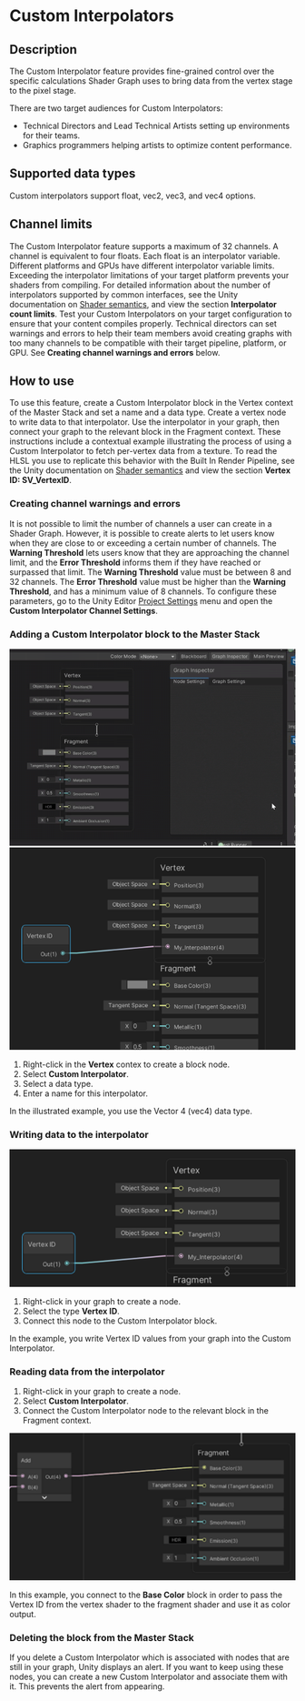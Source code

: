 # Custom Interpolators

## Description

The Custom Interpolator feature provides fine-grained control over the specific calculations Shader Graph uses to bring data from the vertex stage to the pixel stage.

There are two target audiences for Custom Interpolators:

* Technical Directors and Lead Technical Artists setting up environments for their teams.
* Graphics programmers helping artists to optimize content performance.


## Supported data types
Custom interpolators support float, vec2, vec3, and vec4 options.

## Channel limits
The Custom Interpolator feature supports a maximum of 32 channels. A channel is equivalent to four floats. Each float is an interpolator variable.
Different platforms and GPUs have different interpolator variable limits. Exceeding the interpolator limitations of your target platform prevents your shaders from compiling. For detailed information about the number of interpolators supported by common interfaces, see the Unity documentation on [Shader semantics](https://docs.unity3d.com/Manual/SL-ShaderSemantics.html), and view the section **Interpolator count limits**. Test your Custom Interpolators on your target configuration to ensure that your content compiles properly.
Technical directors can set warnings and errors to help their team members avoid creating graphs with too many channels to be compatible with their target pipeline, platform, or GPU. See **Creating channel warnings and errors** below.

## How to use
To use this feature, create a Custom Interpolator block in the Vertex context of the Master Stack and set a name and a data type. Create a vertex node to write data to that interpolator. Use the interpolator in your graph, then connect your graph to the relevant block in the Fragment context.
These instructions include a contextual example illustrating the process of using a Custom Interpolator to fetch per-vertex data from a texture.
To read the HLSL you use to replicate this behavior with the Built In Render Pipeline, see the Unity documentation on [Shader semantics](https://docs.unity3d.com/Manual/SL-ShaderSemantics.html) and view the section **Vertex ID: SV_VertexID**.

### Creating channel warnings and errors

It is not possible to limit the number of channels a user can create in a Shader Graph. However, it is possible to create alerts to let users know when they are close to or exceeding a certain number of channels.
The **Warning Threshold** lets users know that they are approaching the channel limit, and the **Error Threshold** informs them if they have reached or surpassed that limit. The **Warning Threshold** value must be between 8 and 32 channels. The **Error Threshold** value must be higher than the **Warning Threshold**, and has a minimum value of 8 channels.
To configure these parameters, go to the Unity Editor [Project Settings](https://docs.unity3d.com/Manual/comp-ManagerGroup.html) menu and open the **Custom Interpolator Channel Settings**.

### Adding a Custom Interpolator block to the Master Stack

![](images/custom-interpolators-3.gif)     ![](images/custom-interpolators-2.png)

1. Right-click in the **Vertex** contex to create a block node.
2. Select **Custom Interpolator**.
3. Select a data type.
4. Enter a name for this interpolator.

In the illustrated example, you use the Vector 4 (vec4) data type.

### Writing data to the interpolator

 ![](images/custom-interpolators-1.png)

1. Right-click in your graph to create a node.
2. Select the type **Vertex ID**.
3. Connect this node to the Custom Interpolator block.

In the example, you write Vertex ID values from your graph into the Custom Interpolator.

### Reading data from the interpolator

1. Right-click in your graph to create a node.
2. Select **Custom Interpolator**.
3. Connect the Custom Interpolator node to the relevant block in the Fragment context.

 ![](images/custom-interpolators-4.png)

In this example, you connect to the **Base Color** block in order to pass the Vertex ID from the vertex shader to the fragment shader and use it as color output.

### Deleting the block from the Master Stack

If you delete a Custom Interpolator which is associated with nodes that are still in your graph, Unity displays an alert. If you want to keep using these nodes, you can create a new Custom Interpolator and associate them with it. This prevents the alert from appearing.
